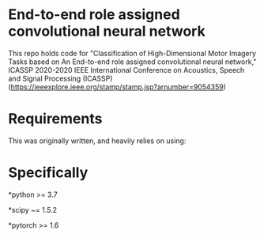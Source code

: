 # End-to-end role assigned convolutional neural network
This repo holds code for "Classification of High-Dimensional Motor Imagery Tasks based on An End-to-end role assigned convolutional neural network,"
ICASSP 2020-2020 IEEE International Conference on Acoustics, Speech and Signal Processing (ICASSP) (https://ieeexplore.ieee.org/stamp/stamp.jsp?arnumber=9054359)

# Requirements
This was originally written, and heavily relies on using:

# Specifically
*python >= 3.7

*scipy ~= 1.5.2

*pytorch >= 1.6
